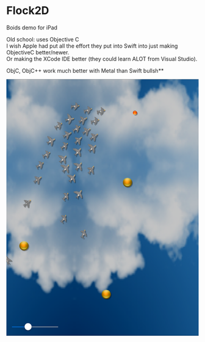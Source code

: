 # Flock2D
Boids demo for iPad

Old school:  uses Objective C \
I wish Apple had put all the effort they put into Swift into just making ObjectiveC better/newer. \
Or making the XCode IDE better (they could learn ALOT from Visual Studio).

ObjC, ObjC++ work much better with Metal than Swift bullsh**

![Screenshot](screenshot.png)
